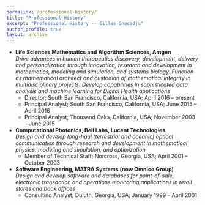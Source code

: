 ```yaml
---
permalink: /professional-history/
title: "Professional History"
excerpt: "Professional History -- Gilles Gnacadja"
author_profile: true
layout: archive
---
```


* **Life Sciences Mathematics and Algorithm Sciences, Amgen**<br/>
  *Drive advances in human therapeutics discovery, development, delivery and personalization through innovation, research and development in mathematics, modeling and simulation, and systems biology. Function as mathematical architect and custodian of mathematical integrity in multidisciplinary projects. Develop capabilities in sophisticated data analysis and machine learning for Digital Health applications*
  * Director; South San Francisco, California, USA; April 2016 &ndash; present
  * Principal Analyst; South San Francisco, California, USA; June 2015 &ndash; April 2016
  * Principal Analyst; Thousand Oaks, California, USA; November 2003 &ndash; June 2015
* **Computational Photonics, Bell Labs, Lucent Technologies**<br/>
  *Design and develop long-haul (terrestrial and oceanic) optical communication through research and development in mathematical physics, modeling and simulation, and optimization*
  * Member of Technical Staff; Norcross, Georgia, USA; April 2001 &ndash; October 2003
* **Software Engineering, MATRA Systems (now Omnico Group)**<br/>
  *Design and develop software and databases for point-of-sale, electronic transaction and operations monitoring applications in retail stores and back offices*
  * Consulting Analyst; Duluth, Georgia, USA; January 1999 &ndash; April 2001
